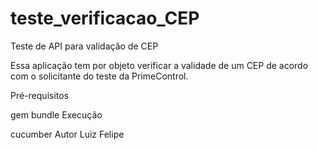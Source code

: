 # teste_verificacao_CEP
Teste de API para validação de CEP

Essa aplicação tem por objeto verificar a validade de um CEP de acordo com o solicitante do teste da PrimeControl.

Pré-requisitos

gem bundle
Execução

cucumber
Autor Luiz Felipe
